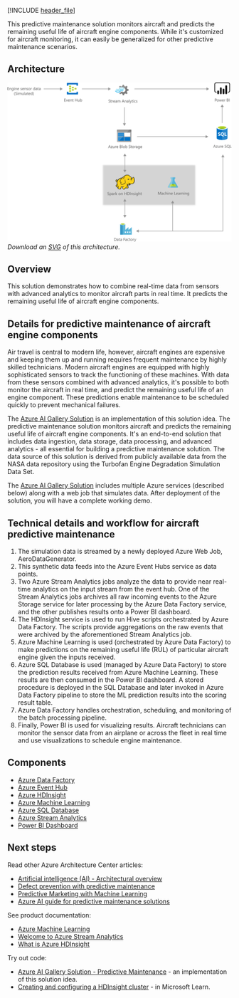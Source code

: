 [!INCLUDE [header_file](../../../includes/sol-idea-header.md)]

This predictive maintenance solution monitors aircraft and predicts the remaining useful life of aircraft engine components. While it's customized for aircraft monitoring, it can easily be generalized for other predictive maintenance scenarios.

## Architecture

![Architecture diagram: predictive maintenance for aircraft components using Microsoft Azure cloud services.](../media/predictive-maintenance.png)
*Download an [SVG](../media/predictive-maintenance.svg) of this architecture.*

## Overview

This solution demonstrates how to combine real-time data from sensors with advanced analytics to monitor aircraft parts in real time. It predicts the remaining useful life of aircraft engine components.

## Details for predictive maintenance of aircraft engine components

Air travel is central to modern life, however, aircraft engines are expensive and keeping them up and running requires frequent maintenance by highly skilled technicians. Modern aircraft engines are equipped with highly sophisticated sensors to track the functioning of these machines. With data from these sensors combined with advanced analytics, it's possible to both monitor the aircraft in real time, and predict the remaining useful life of an engine component. These predictions enable maintenance to be scheduled quickly to prevent mechanical failures.

The [Azure AI Gallery Solution](https://gallery.azure.ai/Solution/Predictive-Maintenance-10) is an implementation of this solution idea. The predictive maintenance solution monitors aircraft and predicts the remaining useful life of aircraft engine components. It's an end-to-end solution that includes data ingestion, data storage, data processing, and advanced analytics - all essential for building a predictive maintenance solution. The data source of this solution is derived from publicly available data from the NASA data repository using the Turbofan Engine Degradation Simulation Data Set.

The [Azure AI Gallery Solution](https://gallery.azure.ai/Solution/Predictive-Maintenance-10) includes multiple Azure services (described below) along with a web job that simulates data. After deployment of the solution, you will have a complete working demo.

## Technical details and workflow for aircraft predictive maintenance

  1. The simulation data is streamed by a newly deployed Azure Web Job, AeroDataGenerator.
  2. This synthetic data feeds into the Azure Event Hubs service as data points.
  3. Two Azure Stream Analytics jobs analyze the data to provide near real-time analytics on the input stream from the event hub. One of the Stream Analytics jobs archives all raw incoming events to the Azure Storage service for later processing by the Azure Data Factory service, and the other publishes results onto a Power BI dashboard.
  4. The HDInsight service is used to run Hive scripts orchestrated by Azure Data Factory. The scripts provide aggregations on the raw events that were archived by the aforementioned Stream Analytics job.
  5. Azure Machine Learning is used (orchestrated by Azure Data Factory) to make predictions on the remaining useful life (RUL) of particular aircraft engine given the inputs received.
  6. Azure SQL Database is used (managed by Azure Data Factory) to store the prediction results received from Azure Machine Learning. These results are then consumed in the Power BI dashboard. A stored procedure is deployed in the SQL Database and later invoked in Azure Data Factory pipeline to store the ML prediction results into the scoring result table.
  7. Azure Data Factory handles orchestration, scheduling, and monitoring of the batch processing pipeline.
  8. Finally, Power BI is used for visualizing results. Aircraft technicians can monitor the sensor data from an airplane or across the fleet in real time and use visualizations to schedule engine maintenance.
  
## Components

* [Azure Data Factory](/azure/data-factory/)
* [Azure Event Hub](/azure/event-hubs/)
* [Azure HDInsight](/azure/hdinsight/)
* [Azure Machine Learning](https://azure.microsoft.com/services/machine-learning/)
* [Azure SQL Database](https://azure.microsoft.com/services/sql-database/)
* [Azure Stream Analytics](/azure/stream-analytics/)
* [Power BI Dashboard](/power-bi/create-reports/)

## Next steps

Read other Azure Architecture Center articles:

* [Artificial intelligence (AI) - Architectural overview](../../data-guide/big-data/ai-overview.md)
* [Defect prevention with predictive maintenance](./defect-prevention-with-predictive-maintenance.yml)
* [Predictive Marketing with Machine Learning](./predictive-marketing-campaigns-with-machine-learning-and-spark.yml)
* [Azure AI guide for predictive maintenance solutions](/azure/architecture/solution-ideas/articles/predictive-maintenance)

See product documentation:

* [Azure Machine Learning](/azure/machine-learning/overview-what-is-azure-ml)
* [Welcome to Azure Stream Analytics](/azure/stream-analytics/stream-analytics-introduction)
* [What is Azure HDInsight](/azure/hdinsight/hdinsight-overview)

Try out code:

* [Azure AI Gallery Solution - Predictive Maintenance](https://gallery.azure.ai/Solution/Predictive-Maintenance-10) - an implementation of this solution idea.
* [Creating and configuring a HDInsight cluster](/learn/modules/creating-and-configuring-hdinsight-cluster/) - in Microsoft Learn.
